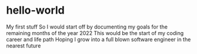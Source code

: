 # hello-world
My first stuff
So I would start off by documenting my goals for the remaining months of the year 2022
This would be the start of my coding career and life path
Hoping I grow into a full blown software engineer in the nearest future
